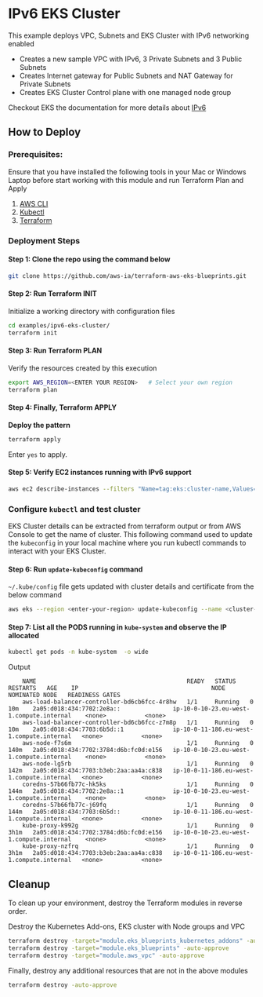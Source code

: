 # IPv6 EKS Cluster

This example deploys VPC, Subnets and EKS Cluster with IPv6 networking enabled

- Creates a new sample VPC with IPv6, 3 Private Subnets and 3 Public Subnets
- Creates Internet gateway for Public Subnets and NAT Gateway for Private Subnets
- Creates EKS Cluster Control plane with one managed node group

Checkout EKS the documentation for more details about [IPv6](https://docs.aws.amazon.com/eks/latest/userguide/cni-ipv6.html)

## How to Deploy

### Prerequisites:

Ensure that you have installed the following tools in your Mac or Windows Laptop before start working with this module and run Terraform Plan and Apply

1. [AWS CLI](https://docs.aws.amazon.com/cli/latest/userguide/install-cliv2.html)
2. [Kubectl](https://Kubernetes.io/docs/tasks/tools/)
3. [Terraform](https://learn.hashicorp.com/tutorials/terraform/install-cli)

### Deployment Steps

#### Step 1: Clone the repo using the command below

```sh
git clone https://github.com/aws-ia/terraform-aws-eks-blueprints.git
```

#### Step 2: Run Terraform INIT

Initialize a working directory with configuration files

```sh
cd examples/ipv6-eks-cluster/
terraform init
```

#### Step 3: Run Terraform PLAN

Verify the resources created by this execution

```sh
export AWS_REGION=<ENTER YOUR REGION>   # Select your own region
terraform plan
```

#### Step 4: Finally, Terraform APPLY

**Deploy the pattern**

```sh
terraform apply
```

Enter `yes` to apply.

#### Step 5: Verify EC2 instances running with IPv6 support

```sh
aws ec2 describe-instances --filters "Name=tag:eks:cluster-name,Values=ipv6-preprod-dev-eks" --query "Reservations[].Instances[? State.Name == 'running' ][].NetworkInterfaces[].Ipv6Addresses" --output table
```

### Configure `kubectl` and test cluster

EKS Cluster details can be extracted from terraform output or from AWS Console to get the name of cluster.
This following command used to update the `kubeconfig` in your local machine where you run kubectl commands to interact with your EKS Cluster.

#### Step 6: Run `update-kubeconfig` command

`~/.kube/config` file gets updated with cluster details and certificate from the below command

```sh
aws eks --region <enter-your-region> update-kubeconfig --name <cluster-name>
```

#### Step 7: List all the PODS running in `kube-system` and observe the **IP allocated**

```sh
kubectl get pods -n kube-system  -o wide
```

Output

        NAME                                           READY   STATUS    RESTARTS   AGE    IP                                      NODE                                        NOMINATED NODE   READINESS GATES
        aws-load-balancer-controller-bd6cb6fcc-4r8hw   1/1     Running   0          10m    2a05:d018:434:7702:2e8a::               ip-10-0-10-23.eu-west-1.compute.internal    <none>           <none>
        aws-load-balancer-controller-bd6cb6fcc-z7m8p   1/1     Running   0          10m    2a05:d018:434:7703:6b5d::1              ip-10-0-11-186.eu-west-1.compute.internal   <none>           <none>
        aws-node-f7s6m                                 1/1     Running   0          140m   2a05:d018:434:7702:3784:d6b:fc0d:e156   ip-10-0-10-23.eu-west-1.compute.internal    <none>           <none>
        aws-node-lg5rb                                 1/1     Running   0          142m   2a05:d018:434:7703:b3eb:2aa:aa4a:c838   ip-10-0-11-186.eu-west-1.compute.internal   <none>           <none>
        coredns-57b66fb77c-hk5ks                       1/1     Running   0          144m   2a05:d018:434:7702:2e8a::1              ip-10-0-10-23.eu-west-1.compute.internal    <none>           <none>
        coredns-57b66fb77c-j69fq                       1/1     Running   0          144m   2a05:d018:434:7703:6b5d::               ip-10-0-11-186.eu-west-1.compute.internal   <none>           <none>
        kube-proxy-k992g                               1/1     Running   0          3h1m   2a05:d018:434:7702:3784:d6b:fc0d:e156   ip-10-0-10-23.eu-west-1.compute.internal    <none>           <none>
        kube-proxy-nzfrq                               1/1     Running   0          3h1m   2a05:d018:434:7703:b3eb:2aa:aa4a:c838   ip-10-0-11-186.eu-west-1.compute.internal   <none>           <none>


## Cleanup

To clean up your environment, destroy the Terraform modules in reverse order.

Destroy the Kubernetes Add-ons, EKS cluster with Node groups and VPC

```sh
terraform destroy -target="module.eks_blueprints_kubernetes_addons" -auto-approve
terraform destroy -target="module.eks_blueprints" -auto-approve
terraform destroy -target="module.aws_vpc" -auto-approve
```

Finally, destroy any additional resources that are not in the above modules

```sh
terraform destroy -auto-approve
```
